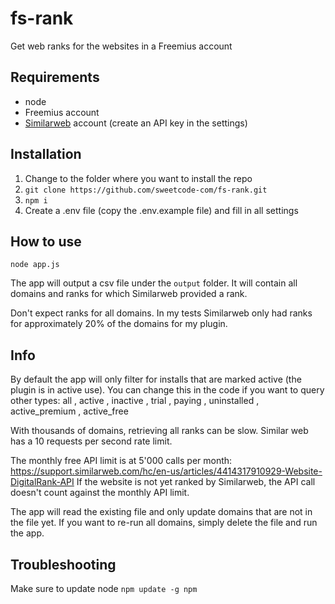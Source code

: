 # fs-rank

Get web ranks for the websites in a Freemius account


## Requirements

- node 
- Freemius account
- [Similarweb](https://www.similarweb.com/) account (create an API key in the settings)

## Installation 

1. Change to the folder where you want to install the repo
2. `git clone https://github.com/sweetcode-com/fs-rank.git`
3. `npm i`
4. Create a .env file (copy the .env.example file) and fill in all settings

## How to use

`node app.js`

The app will output a csv file under the `output` folder. It will contain all domains and ranks for which Similarweb provided a rank.

Don't expect ranks for all domains. In my tests Similarweb only had ranks for approximately 20% of the domains for my plugin. 

## Info

By default the app will only filter for installs that are marked active (the plugin is in active use). You can change this in the code if you want to query other types: all , active , inactive , trial , paying , uninstalled , active_premium , active_free

With thousands of domains, retrieving all ranks can be slow. Similar web has a 10 requests per second rate limit.

The monthly free API limit is at 5'000 calls per month: https://support.similarweb.com/hc/en-us/articles/4414317910929-Website-DigitalRank-API 
If the website is not yet ranked by Similarweb, the API call doesn't count against the monthly API limit. 

The app will read the existing file and only update domains that are not in the file yet. 
If you want to re-run all domains, simply delete the file and run the app. 

## Troubleshooting 

Make sure to update node `npm update -g npm`